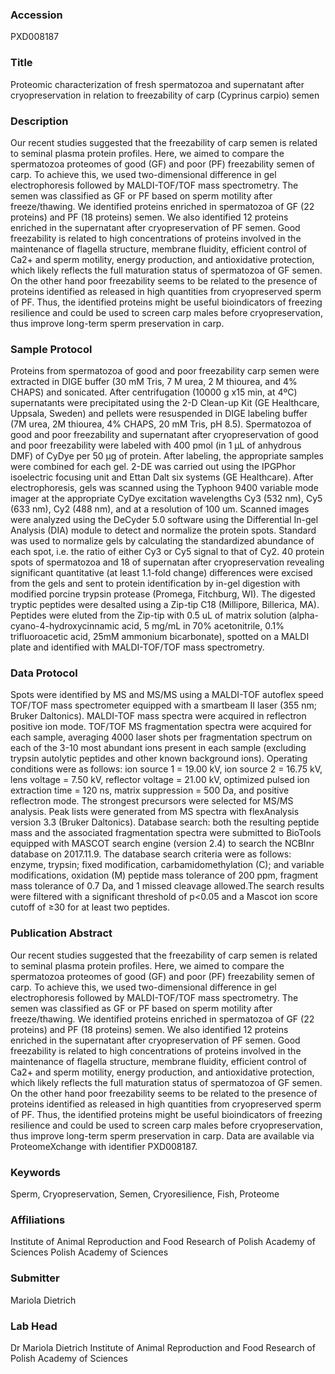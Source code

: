 ### Accession
PXD008187

### Title
Proteomic characterization of fresh spermatozoa and supernatant after cryopreservation in relation to freezability of carp (Cyprinus carpio) semen

### Description
Our recent studies suggested that the freezability of carp semen is related to seminal plasma protein profiles. Here, we aimed to compare the spermatozoa proteomes of good (GF) and poor (PF) freezability semen of carp. To achieve this, we used two-dimensional difference in gel electrophoresis followed by MALDI-TOF/TOF mass spectrometry. The semen was classified as GF or PF based on sperm motility after freeze/thawing. We identified proteins enriched in spermatozoa of GF (22 proteins) and PF (18 proteins) semen. We also identified 12 proteins enriched in the supernatant after cryopreservation of PF semen. Good freezability is related to high concentrations of proteins involved in the maintenance of flagella structure, membrane fluidity, efficient control of Ca2+ and sperm motility, energy production, and antioxidative protection, which likely reflects the full maturation status of spermatozoa of GF semen. On the other hand poor freezability seems to be related to the presence of proteins identified as released in high quantities from cryopreserved sperm of PF. Thus, the identified proteins might be useful bioindicators of freezing resilience and could be used to screen carp males before cryopreservation, thus improve long-term sperm preservation in carp.

### Sample Protocol
Proteins from spermatozoa of good and poor freezability carp semen were extracted in DIGE buffer (30 mM Tris, 7 M urea, 2 M thiourea, and 4% CHAPS) and sonicated. After centrifugation (10000 g x15 min, at 4ºC) supernatants were precipitated using the 2-D Clean-up Kit (GE Healthcare, Uppsala, Sweden) and pellets were resuspended in DIGE labeling buffer (7M urea, 2M thiourea, 4% CHAPS, 20 mM Tris, pH 8.5). Spermatozoa of good and poor freezability and supernatant after cryopreservation of good and poor freezability were labeled with 400 pmol (in 1 μL of anhydrous DMF) of CyDye per 50 μg of protein. After labeling, the appropriate samples were combined for each gel. 2-DE was carried out using the IPGPhor isoelectric focusing unit and Ettan Dalt six systems (GE Healthcare). After electrophoresis, gels was scanned using the Typhoon 9400 variable mode imager at the appropriate CyDye excitation wavelengths Cy3 (532 nm), Cy5 (633 nm), Cy2 (488 nm), and at a resolution of 100 um. Scanned images were analyzed using the DeCyder 5.0 software using the Differential In-gel Analysis (DIA) module to detect and normalize the protein spots. Standard was used to normalize gels by calculating the standardized abundance of each spot, i.e. the ratio of either Cy3 or Cy5 signal to that of Cy2. 40 protein spots of spermatozoa and 18 of supernatan after cryopreservation revealing significant quantitative (at least 1.1-fold change) differences were excised from the gels and sent to protein identification by in-gel digestion with modified porcine trypsin protease (Promega, Fitchburg, WI). The digested tryptic peptides were desalted using a Zip-tip C18 (Millipore, Billerica, MA). Peptides were eluted from the Zip-tip with 0.5 uL of matrix solution (alpha-cyano-4-hydroxycinnamic acid, 5 mg/mL in 70% acetonitrile, 0.1% trifluoroacetic acid, 25mM ammonium bicarbonate), spotted on a MALDI plate and identified with MALDI-TOF/TOF mass spectrometry.

### Data Protocol
Spots were identified by MS and MS/MS using a MALDI-TOF autoflex speed TOF/TOF mass spectrometer equipped with a smartbeam II laser (355 nm; Bruker Daltonics). MALDI-TOF mass spectra were acquired in reflectron positive ion mode. TOF/TOF MS fragmentation spectra were acquired for each sample, averaging 4000 laser shots per fragmentation spectrum on each of the 3-10 most abundant ions present in each sample (excluding trypsin autolytic peptides and other known background ions). Operating conditions were as follows: ion source 1 = 19.00 kV, ion source 2 = 16.75 kV, lens voltage = 7.50 kV, reflector voltage = 21.00 kV, optimized pulsed ion extraction time = 120 ns, matrix suppression = 500 Da, and positive reflectron mode. The strongest precursors were selected for MS/MS analysis. Peak lists were generated from MS spectra with flexAnalysis version 3.3 (Bruker Daltonics). Database search: both the resulting peptide mass and the associated fragmentation spectra were submitted to BioTools equipped with MASCOT search engine (version 2.4) to search the NCBInr database on 2017.11.9. The database search criteria were as follows: enzyme, trypsin; fixed modification, carbamidomethylation (C); and variable modifications, oxidation (M) peptide mass tolerance of 200 ppm, fragment mass tolerance of 0.7 Da, and 1 missed cleavage allowed.The search results were filtered with a significant threshold of p<0.05 and a Mascot ion score cutoff of ≥30 for at least two peptides.

### Publication Abstract
Our recent studies suggested that the freezability of carp semen is related to seminal plasma protein profiles. Here, we aimed to compare the spermatozoa proteomes of good (GF) and poor (PF) freezability semen of carp. To achieve this, we used two-dimensional difference in gel electrophoresis followed by MALDI-TOF/TOF mass spectrometry. The semen was classified as GF or PF based on sperm motility after freeze/thawing. We identified proteins enriched in spermatozoa of GF (22 proteins) and PF (18 proteins) semen. We also identified 12 proteins enriched in the supernatant after cryopreservation of PF semen. Good freezability is related to high concentrations of proteins involved in the maintenance of flagella structure, membrane fluidity, efficient control of Ca2+ and sperm motility, energy production, and antioxidative protection, which likely reflects the full maturation status of spermatozoa of GF semen. On the other hand poor freezability seems to be related to the presence of proteins identified as released in high quantities from cryopreserved sperm of PF. Thus, the identified proteins might be useful bioindicators of freezing resilience and could be used to screen carp males before cryopreservation, thus improve long-term sperm preservation in carp. Data are available via ProteomeXchange with identifier PXD008187.

### Keywords
Sperm, Cryopreservation, Semen, Cryoresilience, Fish, Proteome

### Affiliations
Institute of Animal Reproduction and Food Research of Polish Academy of Sciences
Polish Academy of Sciences

### Submitter
Mariola  Dietrich

### Lab Head
Dr Mariola Dietrich
Institute of Animal Reproduction and Food Research of Polish Academy of Sciences


